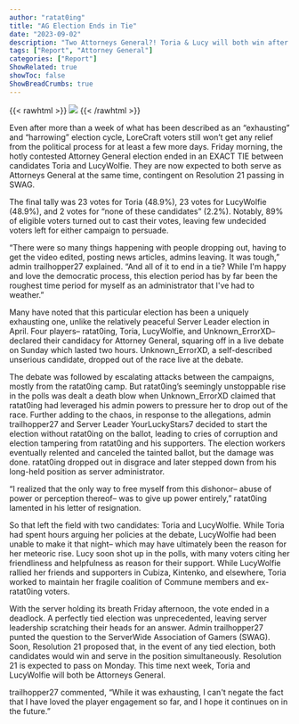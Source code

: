 ```yaml
---
author: "ratat0ing"
title: "AG Election Ends in Tie"
date: "2023-09-02"
description: "Two Attorneys General?! Toria & Lucy will both win after \"exhausing\" election ends in stalemate"
tags: ["Report", "Attorney General"]
categories: ["Report"]
ShowRelated: true
showToc: false
ShowBreadCrumbs: true
---
```


{{< rawhtml >}}
    <img src = "\uploads\ag_election.png">
{{< /rawhtml >}}

Even after more than a week of what has been described as an “exhausting” and “harrowing” election cycle, LoreCraft voters still won’t get any relief from the political process for at least a few more days. Friday morning, the hotly contested Attorney General election ended in an EXACT TIE between candidates Toria and LucyWolfie. They are now expected to both serve as Attorneys General at the same time, contingent on Resolution 21 passing in SWAG.

The final tally was 23 votes for Toria (48.9%), 23 votes for LucyWolfie (48.9%), and 2 votes for “none of these candidates” (2.2%). Notably, 89% of eligible voters turned out to cast their votes, leaving few undecided voters left for either campaign to persuade.

“There were so many things happening with people dropping out, having to get the video edited, posting news articles, admins leaving. It was tough,” admin trailhopper27 explained. “And all of it to end in a tie? While I'm happy and love the democratic process, this election period has by far been the roughest time period for myself as an administrator that I've had to weather.”

Many have noted that this particular election has been a uniquely exhausting one, unlike the relatively peaceful Server Leader election in April. Four players– ratat0ing, Toria, LucyWolfie, and Unknown_ErrorXD– declared their candidacy for Attorney General, squaring off in a live debate on Sunday which lasted two hours. Unknown_ErrorXD, a self-described unserious candidate, dropped out of the race live at the debate.

The debate was followed by escalating attacks between the campaigns, mostly from the ratat0ing camp. But ratat0ing’s seemingly unstoppable rise in the polls was dealt a death blow when Unknown_ErrorXD claimed that ratat0ing had leveraged his admin powers to pressure her to drop out of the race. Further adding to the chaos, in response to the allegations, admin trailhopper27 and Server Leader YourLuckyStars7 decided to start the election without ratat0ing on the ballot, leading to cries of corruption and election tampering from ratat0ing and his supporters. The election workers eventually relented and canceled the tainted ballot, but the damage was done. ratat0ing dropped out in disgrace and later stepped down from his long-held position as server administrator.

“I realized that the only way to free myself from this dishonor– abuse of power or perception thereof– was to give up power entirely,” ratat0ing lamented in his letter of resignation.

So that left the field with two candidates: Toria and LucyWolfie. While Toria had spent hours arguing her policies at the debate, LucyWolfie had been unable to make it that night– which may have ultimately been the reason for her meteoric rise. Lucy soon shot up in the polls, with many voters citing her friendliness and helpfulness as reason for their support. While LucyWolfie rallied her friends and supporters in Cubiza, Kintenko, and elsewhere, Toria worked to maintain her fragile coalition of Commune members and ex-ratat0ing voters.

With the server holding its breath Friday afternoon, the vote ended in a deadlock. A perfectly tied election was unprecedented, leaving server leadership scratching their heads for an answer. Admin trailhopper27 punted the question to the ServerWide Association of Gamers (SWAG). Soon, Resolution 21 proposed that, in the event of any tied election, both candidates would win and serve in the position simultaneously. Resolution 21 is expected to pass on Monday. This time next week, Toria and LucyWolfie will both be Attorneys General.

trailhopper27 commented, “While it was exhausting, I can't negate the fact that I have loved the player engagement so far, and I hope it continues on in the future.”

